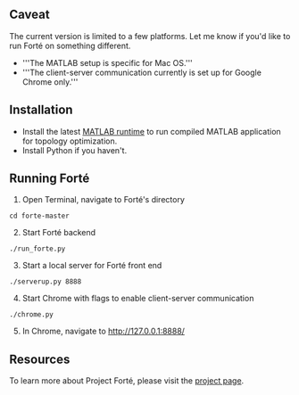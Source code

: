 ## Caveat
The current version is limited to a few platforms. Let me know if you'd like to run Forté on something different.
* '''The MATLAB setup is specific for Mac OS.'''
* '''The client-server communication currently is set up for Google Chrome only.'''

## Installation
* Install the latest [MATLAB runtime](https://www.mathworks.com/products/compiler/matlab-runtime.html) to run compiled MATLAB application for topology optimization.
* Install Python if you haven't.


## Running Forté
1. Open Terminal, navigate to Forté's directory
```shell
cd forte-master
```

2. Start Forté backend
```shell
./run_forte.py
```

3. Start a local server for Forté front end
```shell
./serverup.py 8888
```

4. Start Chrome with flags to enable client-server communication
```shell
./chrome.py
```

5. In Chrome, navigate to http://127.0.0.1:8888/

## Resources
To learn more about Project Forté, please visit the [project page](http://web.xiangchen.me/#forteacute).